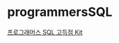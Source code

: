 # programmersSQL

[프로그래머스 SQL 고득점 Kit](https://programmers.co.kr/learn/challenges?tab=sql_practice_kit)